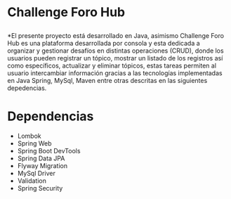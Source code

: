# <p>Challenge Foro Hub</p>

*El presente proyecto está desarrollado en Java, asimismo Challenge Foro Hub es una plataforma desarrollada por consola y esta dedicada a organizar y gestionar desafíos en distintas operaciones (CRUD), donde los usuarios pueden registrar un tópico, mostrar un listado de los registros así como específicos, actualizar y eliminar tópicos, estas tareas permiten al usuario intercambiar información gracias a las tecnologías implementadas en Java Spring, MySql, Maven entre otras descritas en las siguientes depedencias.

# Dependencias
* Lombok
* Spring Web
* Spring Boot DevTools
* Spring Data JPA
* Flyway Migration
* MySql Driver
* Validation
* Spring Security
